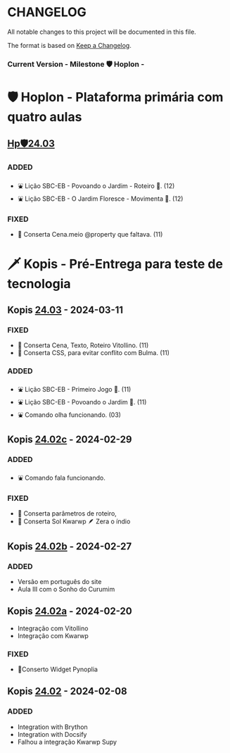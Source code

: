 <!---
Open Source program Pynoplia - Copyright © 2024  Carlo Oliveira** <carlo@nce.ufrj.br>,
PDX-License-Identifier:** `GNU General Public License v3.0 or later <http://is.gd/3Udt>`_.
-->
# CHANGELOG

All notable changes to this project will be documented in this file.

The format is based on [Keep a Changelog](https://keepachangelog.com/en/1.1.0/).

### Current Version - Milestone 🛡️ Hoplon - <span class="curversion"></span>

# 🛡️ Hoplon - Plataforma primária com quatro aulas

## [Hp🛡24.03]

### ADDED
- ⛲ Lição SBC-EB - Povoando o Jardim - Roteiro 🚸. (12)
- ⛲ Lição SBC-EB - O Jardim Floresce - Movimenta 🚸. (12)

### FIXED
- 🚒 Conserta Cena.meio @property que faltava. (11)

# 🗡️ Kopis - Pré-Entrega para teste de tecnologia

## Kopis [24.03] - 2024-03-11

### FIXED
- 🚒 Conserta Cena, Texto, Roteiro Vitollino. (11)
- 🚒 Conserta CSS, para evitar conflito com Bulma. (11)

### ADDED
- ⛲ Lição SBC-EB - Primeiro Jogo 🚸. (11)
- ⛲ Lição SBC-EB - Povoando o Jardim 🚸. (11)
- ⛲ Comando olha funcionando. (03)

## Kopis [24.02c] - 2024-02-29

### ADDED
- ⛲ Comando fala funcionando.
### FIXED
- 🚒 Conserta parâmetros de roteiro,
- 🚒 Conserta Sol Kwarwp 🪶 Zera o índio

## Kopis [24.02b] - 2024-02-27

### ADDED
- Versão em português do site
- Aula III com o Sonho do Curumim

## Kopis [24.02a] - 2024-02-20
- Integração com Vitollino
- Integração com Kwarwp
### FIXED
- 🚒Conserto Widget Pynoplia

## Kopis [24.02]  - 2024-02-08

### ADDED
- Integration with Brython
- Integration with Docsify
- Falhou a integração Kwarwp Supy

[unreleased]: https://github.com/SuPyPerson/SuPyPerson.github.io/compare/Hp🛡24.03...HEAD
[Hp🛡24.03]: https://github.com/SuPyPerson/SuPyPerson.github.io/compare/24.03...Hp🛡24.03
[24.03]: https://github.com/SuPyPerson/SuPyPerson.github.io/compare/24.02c...24.03
[24.02c]: https://github.com/SuPyPerson/SuPyPerson.github.io/compare/24.02c...24.03
[24.02b]: https://github.com/SuPyPerson/SuPyPerson.github.io/compare/24.02a...24.02b
[24.02a]: https://github.com/SuPyPerson/SuPyPerson.github.io/compare/24.02...24.02a
[24.02]: https://github.com/SuPyPerson/SuPyPerson.github.io/commits/24.02
